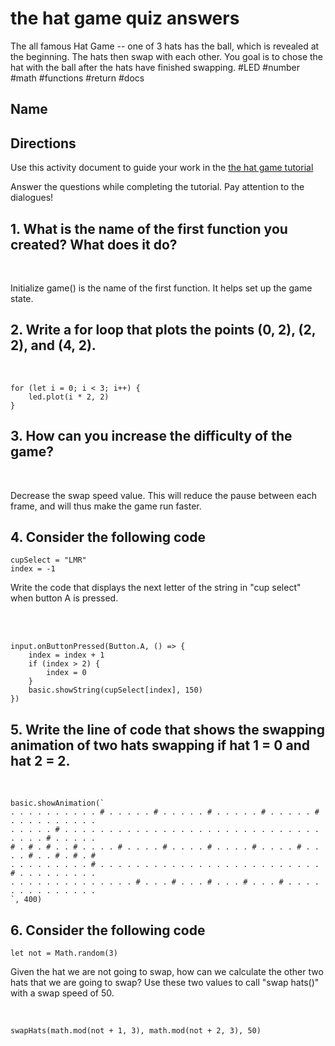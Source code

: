 # the hat game quiz answers

The all famous Hat Game -- one of 3 hats has the ball, which is revealed at the beginning. The hats then swap with each other. You goal is to chose the hat with the ball after the hats have finished swapping. #LED #number #math #functions #return #docs

## Name

## Directions

Use this activity document to guide your work in the [the hat game tutorial](/microbit/lessons/the-hat-game/tutorial)

Answer the questions while completing the tutorial. Pay attention to the dialogues!

## 1. What is the name of the first function you created? What does it do?

<br/>

Initialize game() is the name of the first function. It helps set up the game state.

## 2. Write a for loop that plots the points (0, 2), (2, 2), and (4, 2).

<br/>

```
for (let i = 0; i < 3; i++) {
    led.plot(i * 2, 2)
}
```

## 3. How can you increase the difficulty of the game?

<br/>

Decrease the swap speed value. This will reduce the pause between each frame, and will thus make the game run faster.

## 4. Consider the following code

```
cupSelect = "LMR"
index = -1
```

Write the code that displays the next letter of the string in "cup select" when button A is pressed.

<br/>

<br/>

```
input.onButtonPressed(Button.A, () => {
    index = index + 1
    if (index > 2) {
        index = 0
    }
    basic.showString(cupSelect[index], 150)
})
```

## 5. Write the line of code that shows the swapping animation of two hats swapping if hat 1 = 0 and hat 2 = 2.

<br/>

```
basic.showAnimation(`
. . . . . . . . . . # . . . . . # . . . . . # . . . . . # . . . . . # . . . . . . . . . .
. . . . . # . . . . . . . . . . . . . . . . . . . . . . . . . . . . . . . . . # . . . . .
# . # . # . . # . . . . # . . . . # . . . . # . . . . # . . . . # . . . . # . . # . # . #
. . . . . . . . . # . . . . . . . . . . . . . . . . . . . . . . . . . # . . . . . . . . .
. . . . . . . . . . . . . . # . . . # . . . # . . . # . . . # . . . . . . . . . . . . . .
`, 400)
```

## 6. Consider the following code

```
let not = Math.random(3)
```

Given the hat we are not going to swap, how can we calculate the other two hats that we are going to swap? Use these two values to call "swap hats()" with a swap speed of 50.

<br/>

```
swapHats(math.mod(not + 1, 3), math.mod(not + 2, 3), 50)
```

<br/>

